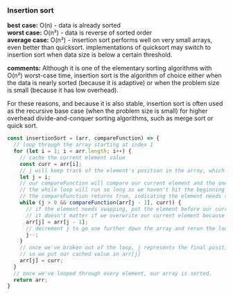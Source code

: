 ### Insertion sort

**best case:** O(n) - data is already sorted  
**worst case:** O(n²) - data is reverse of sorted order  
**average case:** O(n²) - insertion sort performs well on very small arrays, even better than quicksort. implementations of quicksort may switch to insertion sort when data size is below a certain threshold.  

**comments:**  Although it is one of the elementary sorting algorithms with O(n²) worst-case time, insertion sort is the algorithm of choice either when the data is nearly sorted (because it is adaptive) or when the problem size is small (because it has low overhead).

For these reasons, and because it is also stable, insertion sort is often used as the recursive base case (when the problem size is small) for higher overhead divide-and-conquer sorting algorithms, such as merge sort or quick sort.

```js
const insertionSort = (arr, compareFunction) => {
  // loop through the array starting at index 1
  for (let i = 1; i < arr.length; i++) {
    // cache the current element value
    const curr = arr[i];
    // j will keep track of the element's position in the array, which at the moment is i
    let j = i;
    // our compareFunction will compare our current element and the one before it in the array (arr[j - 1])
    // the while loop will run so long as we haven't hit the beginning of the array and so long as
    // the compareFunction returns true, indicating the element needs swapping with the one before it
    while (j > 0 && compareFunction(arr[j - 1], curr)) {
      // if the element needs swapping, put the element before our current element in our current element's place
      // it doesn't matter if we overwrite our current element because we've already cached it's value
      arr[j] = arr[j - 1];
      // decrement j to go one further down the array and rerun the loop to compare that element
      j--;
    }
    // once we've broken out of the loop, j represents the final position where our current element should be placed
    // so we put our cached value in arr[j]
    arr[j] = curr;
  }
  // once we've looped through every element, our array is sorted.
  return arr;
}

```
